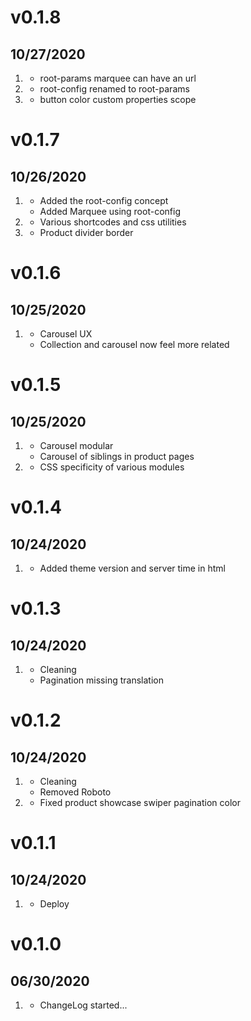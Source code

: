 # v0.1.8
##  10/27/2020

1. [](#new)
    * root-params marquee can have an url
2. [](#improved)
    * root-config renamed to root-params
3. [](#bugfix)
    * button color custom properties scope

# v0.1.7
##  10/26/2020

1. [](#new)
    * Added the root-config concept
    * Added Marquee using root-config
2. [](#improved)
    * Various shortcodes and css utilities
3. [](#bugfix)
    * Product divider border

# v0.1.6
##  10/25/2020

1. [](#improved)
    * Carousel UX
    * Collection and carousel now feel more related

# v0.1.5
##  10/25/2020

1. [](#new)
    * Carousel modular
    * Carousel of siblings in product pages
2. [](#improved)
	* CSS specificity of various modules

# v0.1.4
##  10/24/2020

1. [](#new)
    * Added theme version and server time in html

# v0.1.3
##  10/24/2020

1. [](#improved)
    * Cleaning
    * Pagination missing translation

# v0.1.2
##  10/24/2020

1. [](#improved)
    * Cleaning
    * Removed Roboto
2. [](#bugfix)
	* Fixed product showcase swiper pagination color

# v0.1.1
##  10/24/2020

1. [](#new)
    * Deploy

# v0.1.0
##  06/30/2020

1. [](#new)
    * ChangeLog started...

